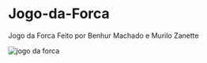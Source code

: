 # Jogo-da-Forca
Jogo da Forca
Feito por Benhur Machado e Murilo Zanette

![jogo da forca](https://user-images.githubusercontent.com/98119346/180107780-75893caa-4d2c-48c3-96e6-2d71f26d2a46.png)
